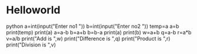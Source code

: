 # Helloworld
python
a=int(input("Enter no1 "))
b=int(input("Enter no2 "))
temp=a
a=b
print(temp)
print(a)
a=a-b
b=a+b
b=b-a
print(a)
print(b)
w=a+b
q=a-b
r=a*b
v=a/b
print("Add is ",w)
print("Difference is ",q)
print("Product is ",r)
print("Division is ",v)
